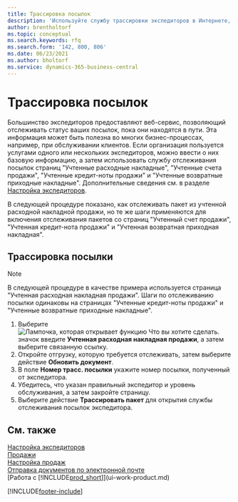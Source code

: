 ```yaml
---
title: Трассировка посылок
description: 'Используйте службу трассировки экспедиторов в Интернете, чтобы отслеживать посылки и следить за ходом доставки.'
author: brentholtorf
ms.topic: conceptual
ms.search.keywords: rfq
ms.search.form: '142, 800, 806'
ms.date: 06/23/2021
ms.author: bholtorf
ms.service: dynamics-365-business-central
---
```

# <a name="track-packages"></a>Трассировка посылок
Большинство экспедиторов предоставляют веб-сервис, позволяющий отслеживать статус ваших посылок, пока они находятся в пути. Эта информация может быть полезна во многих бизнес-процессах, например, при обслуживании клиентов. Если организация пользуется услугами одного или нескольких экспедиторов, можно ввести о них базовую информацию, а затем использовать службу отслеживания посылок страниц "Учтенные расходные накладные", "Учтенные счета продажи", "Учтенные кредит-ноты продажи" и "Учтенные возвратные приходные накладные". Дополнительные сведения см. в разделе [Настройка экспедиторов](sales-how-to-set-up-shipping-agents.md). 

В следующей процедуре показано, как отслеживать пакет из учтенной расходной накладной продажи, но те же шаги применяются для включения отслеживания пакетов со страниц "Учтенный счет продажи", "Учтенная кредит-нота продажи" и "Учтенная возвратная приходная накладная".  

## <a name="to-track-a-package"></a>Трассировка посылки

> [!NOTE]
> В следующей процедуре в качестве примера используется страница "Учтенная расходная накладная продажи". Шаги по отслеживанию посылки одинаковы на страницах "Учтенные кредит-ноты продажи" и "Учтенные возвратные приходные накладные".

1. Выберите ![Лампочка, которая открывает функцию Что вы хотите сделать.](media/ui-search/search_small.png "Что вы хотите сделать") значок введите **Учтенная расходная накладная продажи**, а затем выберите связанную ссылку.
2. Откройте отгрузку, которую требуется отслеживать, затем выберите действие **Обновить документ**.
3. В поле **Номер трасс. посылки** укажите номер посылки, полученный от экспедитора. 
4. Убедитесь, что указан правильный экспедитор и уровень обслуживания, а затем закройте страницу.
5. Выберите действие **Трассировать пакет** для открытия службы отслеживания посылок экспедитора.

## <a name="see-also"></a>См. также

[Настройка экспедиторов](sales-how-to-set-up-shipping-agents.md)  
[Продажи](sales-manage-sales.md)  
[Настройка продаж](sales-setup-sales.md)  
[Отправка документов по электронной почте](ui-how-send-documents-email.md)  
[Работа с [!INCLUDE[prod_short](includes/prod_short.md)]](ui-work-product.md)


[!INCLUDE[footer-include](includes/footer-banner.md)]
